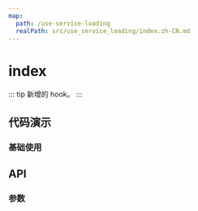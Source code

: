 ```yaml
---
map:
  path: /use-service-loading
  realPath: src/use_service_loading/index.zh-CN.md
---
```


# index

::: tip
新增的 hook。
:::

## 代码演示

### 基础使用

<demo src="./demo/demo.vue"
language="vue"
title="基础用法"
desc="查询数据">
</demo>

## API


### 参数
